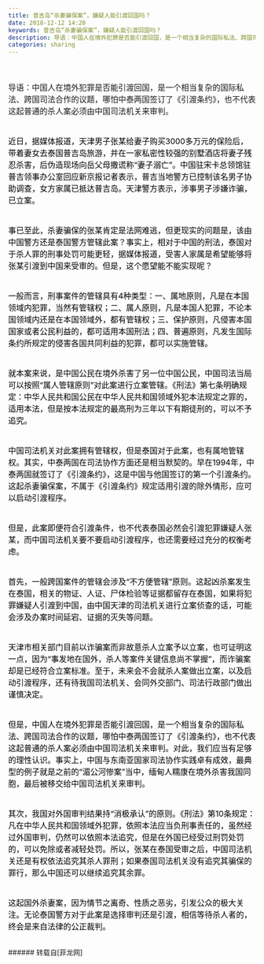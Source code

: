 ```yaml
---
title: 普吉岛“杀妻骗保案”，嫌疑人能引渡回国吗？
date: 2018-12-12 14:20
keywords: 普吉岛“杀妻骗保案”，嫌疑人能引渡回国吗？
description: 导语：中国人在境外犯罪是否能引渡回国，是一个相当复杂的国际私法、跨国司法合作的议题，哪怕中泰两国签订了《引渡条约》，也不代表这起普通的杀人案必须由中国司法机关来审判。近日，据媒体报道，天津男子张某给妻子购买3000多万元的保险后，带着妻女去泰国普吉岛旅游，并在一家私密性较强的别墅酒店将妻子残忍杀害，后伪造现场向岳父母撒谎称“妻子溺亡”。中国驻宋卡总领馆驻普吉领事办公室回应新京报记者表示，普吉当地警方已控制该名男子协助调查，女方家属已抵达普吉岛。天津警方表示，涉事男子涉嫌诈骗，已立案。事已至此，杀妻骗保的张某肯定是法网难逃，但更现实的问题是，该由中国警方还是泰国警方管辖此案？事实上，相对于中国的刑法，泰国对于杀人罪的刑事处罚可能更轻，据媒体报道，受害人家属是希望能够将张某引渡到中国来受审的。但是，这个愿望能不能实现呢？一般而言，刑事案件的管辖具有4种类型：一、属地原则，凡是在本国领域内犯罪，当然有管辖权；二、属人原则，凡是本国人犯罪，不论本国领域内还是在本国领域外，都有管辖权；三、保护原则，凡侵害本国国家或者公民利益的，都可适用本国刑法；四、普遍原则，凡发生国际条约所规定的侵害各国共同利益的犯罪，都可以实施管辖。就本案来说，是中国公民在境外杀害了另一位中国公民，中国司法当局可以按照“属人管辖原则”对此案进行立案管辖。《刑法》第七条明确规定：中华人民共和国公民在中华人民共和国领域外犯本法规定之罪的，适用本法，但是按本法规定的最高刑为三年以下有期徒刑的，可以不予追究。中国司法机关对此案拥有管辖权，但是泰国对于此案，也有属地管辖权。其实，中泰两国在司法协作方面还是相当默契的。早在1994年，中泰两国就签订了《引渡条约》，这是中国与他国签订的第一个引渡条约。这起杀妻骗保案，不属于《引渡条约》规定适用引渡的除外情形，应可以启动引渡程序。但是，此案即便符合引渡条件，也不代表泰国必然会引渡犯罪嫌疑人张某，而中国司法机关要不要启动引渡程序，也还需要经过充分的权衡考虑。首先，一般跨国案件的管辖会涉及“不方便管辖”原则。这起凶杀案发生在泰国，相关的物证、人证、尸体检验等证据都留存在泰国，如果将犯罪嫌疑人引渡到中国，由中国天津的司法机关进行立案侦查的话，可能会涉及办案时间延宕、证据的灭失等问题。天津市相关部门目前以诈骗案而非故意杀人立案予以立案，也可证明这一点，因为“事发地在国外，杀人等案件关键信息尚不掌握”，而诈骗案却是已经符合立案标准。至于，未来会不会就杀人案做出立案，以及启动引渡程序，还有待我国司法机关、会同外交部门、司法行政部门做出谨慎决定。但是，中国人在境外犯罪是否能引渡回国，是一个相当复杂的国际私法、跨国司法合作的议题，哪怕中泰两国签订了《引渡条约》，也不代表这起普通的杀人案必须由中国司法机关来审判。对此，我们应当有足够的理性认识。事实上，中国与东南亚国家司法协作实践卓有成效，最典型的例子就是之前的“湄公河惨案”当中，缅甸人糯康在境外杀害我国同胞，最后被移交给中国司法机关来审判。其次，我国对外国审判结果持“消极承认”的原则。《刑法》第10条规定：凡在中华人民共和国领域外犯罪，依照本法应当负刑事责任的，虽然经过外国审判，仍然可以依照本法追究，但是在外国已经受过刑罚处罚的，可以免除或者减轻处罚。所以，张某在泰国受审之后，中国司法机关还是有权依法追究其杀人罪刑；如果泰国司法机关没有追究其骗保的罪行，那么中国还可以继续追究其余罪。这起国外杀妻案，因为情节之离奇、性质之恶劣，引发公众的极大关注。无论泰国警方对于此案是选择审判还是引渡，相信等待杀人者的，终会是来自法律的公正裁判。
categories: sharing
---
```

<td class="t_f" id="postmessage_2455551">

<font size="3"><br/>
</font><br/>
<font size="3">导语：中国人在境外犯罪是否能引渡回国，是一个相当复杂的国际私法、跨国司法合作的议题，哪怕中泰两国签订了《引渡条约》，也不代表这起普通的杀人案必须由中国司法机关来审判。</font><br/>
<font size="3"><br/>
</font><br/>
<font size="3"><font color="#000000">近日，据媒体报道，天津男子张某给妻子购买3000多万元的保险后，带着妻女去泰国普吉岛旅游，并在一家私密性较强的别墅酒店将妻子残忍杀害，后伪造现场向岳父母撒谎称“妻子溺亡”。中国驻宋卡总领馆驻普吉领事办公室回应新京报记者表示，普吉当地警方已控制该名男子协助调查，女方家属已抵达普吉岛。天津警方表示，涉事男子涉嫌诈骗，已立案。</font></font><br/>
<font size="3"><font color="#000000"><br/>
</font></font><br/>
<font size="3"><font color="#000000">事已至此，杀妻骗保的张某肯定是法网难逃，但更现实的问题是，该由中国警方还是泰国警方管辖此案？事实上，相对于中国的刑法，泰国对于杀人罪的刑事处罚可能更轻，据媒体报道，受害人家属是希望能够将张某引渡到中国来受审的。但是，这个愿望能不能实现呢？</font></font><br/>
<font size="3"><font color="#000000"><br/>
</font></font><br/>
<font size="3"><font color="#000000">一般而言，刑事案件的管辖具有4种类型：一、属地原则，凡是在本国领域内犯罪，当然有管辖权；二、属人原则，凡是本国人犯罪，不论本国领域内还是在本国领域外，都有管辖权；三、保护原则，凡侵害本国国家或者公民利益的，都可适用本国刑法；四、普遍原则，凡发生国际条约所规定的侵害各国共同利益的犯罪，都可以实施管辖。</font></font><br/>
<font size="3"><font color="#000000"><br/>
</font></font><br/>
<font size="3"><font color="#000000">就本案来说，是中国公民在境外杀害了另一位中国公民，中国司法当局可以按照“属人管辖原则”对此案进行立案管辖。《刑法》第七条明确规定：中华人民共和国公民在中华人民共和国领域外犯本法规定之罪的，适用本法，但是按本法规定的最高刑为三年以下有期徒刑的，可以不予追究。</font></font><br/>
<font size="3"><font color="#000000"><br/>
</font></font><br/>
<font size="3"><font color="#000000">中国司法机关对此案拥有管辖权，但是泰国对于此案，也有属地管辖权。其实，中泰两国在司法协作方面还是相当默契的。早在1994年，中泰两国就签订了《引渡条约》，这是中国与他国签订的第一个引渡条约。这起杀妻骗保案，不属于《引渡条约》规定适用引渡的除外情形，应可以启动引渡程序。</font></font><br/>
<font size="3"><font color="#000000"><br/>
</font></font><br/>
<font size="3"><font color="#000000">但是，此案即便符合引渡条件，也不代表泰国必然会引渡犯罪嫌疑人张某，而中国司法机关要不要启动引渡程序，也还需要经过充分的权衡考虑。</font></font><br/>
<font size="3"><font color="#000000"><br/>
</font></font><br/>
<font size="3"><font color="#000000">首先，一般跨国案件的管辖会涉及“不方便管辖”原则。这起凶杀案发生在泰国，相关的物证、人证、尸体检验等证据都留存在泰国，如果将犯罪嫌疑人引渡到中国，由中国天津的司法机关进行立案侦查的话，可能会涉及办案时间延宕、证据的灭失等问题。</font></font><br/>
<font size="3"><font color="#000000"><br/>
</font></font><br/>
<font size="3"><font color="#000000">天津市相关部门目前以诈骗案而非故意杀人立案予以立案，也可证明这一点，因为“事发地在国外，杀人等案件关键信息尚不掌握”，而诈骗案却是已经符合立案标准。至于，未来会不会就杀人案做出立案，以及启动引渡程序，还有待我国司法机关、会同外交部门、司法行政部门做出谨慎决定。</font></font><br/>
<font size="3"><font color="#000000"><br/>
</font></font><br/>
<font size="3"><font color="#000000">但是，中国人在境外犯罪是否能引渡回国，是一个相当复杂的国际私法、跨国司法合作的议题，哪怕中泰两国签订了《引渡条约》，也不代表这起普通的杀人案必须由中国司法机关来审判。对此，我们应当有足够的理性认识。事实上，中国与东南亚国家司法协作实践卓有成效，最典型的例子就是之前的“湄公河惨案”当中，缅甸人糯康在境外杀害我国同胞，最后被移交给中国司法机关来审判。</font></font><br/>
<font size="3"><font color="#000000"><br/>
</font></font><br/>
<font size="3"><font color="#000000">其次，我国对外国审判结果持“消极承认”的原则。《刑法》第10条规定：凡在中华人民共和国领域外犯罪，依照本法应当负刑事责任的，虽然经过外国审判，仍然可以依照本法追究，但是在外国已经受过刑罚处罚的，可以免除或者减轻处罚。所以，张某在泰国受审之后，中国司法机关还是有权依法追究其杀人罪刑；如果泰国司法机关没有追究其骗保的罪行，那么中国还可以继续追究其余罪。</font></font><br/>
<font size="3"><font color="#000000"><br/>
</font></font><br/>
<font size="3"><font color="#000000">这起国外杀妻案，因为情节之离奇、性质之恶劣，引发公众的极大关注。无论泰国警方对于此案是选择审判还是引渡，相信等待杀人者的，终会是来自法律的公正裁判。</font></font><br/>
<br/>
</td>
###### 转载自[菲龙网]
